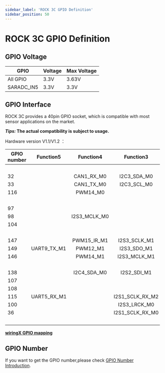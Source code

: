 ```yaml
---
sidebar_label: 'ROCK 3C GPIO Definition'
sidebar_position: 50
---
```


# ROCK 3C GPIO Definition

## GPIO Voltage

| GPIO       | Voltage | Max Voltage |
| ---------- | ------------- | --------- |
| All GPIO   | 3.3V          | 3.63V     |
| SARADC_IN5 | 3.3V          | 3.3V     |  

## GPIO Interface

ROCK 3C provides a 40pin GPIO socket, which is compatible with most sensor applications on the market.

**_Tips:_ The actual compatibility is subject to usage.**

Hardware version V1.1/V1.2 ：  

<div className='gpio_style'>

|GPIO number| Function5 |  Function4 |  Function3 | Function2 | Function1 |              Pin#               |              Pin#               |  Function1  | Function2 |  Function3 |  Function4 | Function5 |GPIO number|
|-----------|-----------|:----------:|:----------:|:---------:|:---------:|:------------------------------: | :-----------------------------:|:-----------:|:---------:|:----------:|:----------:|-----------|-----------|
|           |           |            |            |           | +3.3V     |<div className='yellow'>1</div>  |  <div className='red'>2</div>   | +5.0V       |           |            |            |           |           |
|     32    |           | CAN1_RX_M0 |I2C3_SDA_M0 |UART3_RX_M0| GPIO1_A0  | <div className='green'>3</div>  |  <div className='red'>4</div>   | +5.0V       |           |            |            |           |           |
|     33    |           | CAN1_TX_M0 | I2C3_SCL_M0|UART3_TX_M0| GPIO1_A1  | <div className='green'>5</div>  | <div className='black'>6</div>  | GND         |           |            |            |           |           |
|    116    |           | PWM14_M0   |			  |			  | GPIO3_C4  | <div className='green'>7</div>  | <div className='green'>8</div>  | GPIO0_D1    |<div className='orange'>UART2_TX_M0</div>|            |            |           |     25    |
|           |           |            |            |           | GND       | <div className='black'>9</div>  | <div className='green'>10</div> | GPIO0_D0    |<div className='orange'>UART2_RX_M0</div>|			   |		    |           |     24    |
|     97    |           |            |            |           | GPIO3_A1  |<div className='green'>11</div>  | <div className='green'>12</div> | GPIO3_A3    |			  |			   |		    |I2S3_SCLK_M0|    99    |
|     98    |           |I2S3_MCLK_M0|            |           | GPIO3_A2  |<div className='green'>13</div>  | <div className='black'>14</div> | GND         |           |            |            |           |           |
|    104    |           |            |            |           | GPIO3_B0  |<div className='green'>15</div>  | <div className='green'>16</div> | GPIO3_B1    |UART4_RX_M1| PWM8_M0    |            |           |    105    |
|           |           |            |            |           | +3.3V     |<div className='yellow'>17</div> | <div className='green'>18</div> | GPIO3_B2    |UART4_TX_M1| PWM9_M0    |	        |           |    106    |
|    147    |           |PWM15_IR_M1 |I2S3_SCLK_M1|SPI3_MOSI_M1| GPIO4_C3 |<div className='green'>19</div>  | <div className='black'>20</div> | GND        |           |            |            |           |           |
|    149    |UART9_TX_M1|  PWM12_M1  |I2S3_SDO_M1 |SPI3_MISO_M1| GPIO4_C5 |<div className='green'>21</div>  | <div className='green'>22</div> | GPIO3_C1   |			  |			   |            |I2S1_SDO2_M2|   113    |
|    146    |           |  PWM14_M1  |I2S3_MCLK_M1|SPI3_CLK_M1| GPIO4_C2  |<div className='green'>23</div>  | <div className='green'>24</div> | GPIO4_C6    |SPI3_CS0_M1| PWM13_M1   |UART9_RX_M1 |I2S3_SDI_M1 |   150    |
|           |           |            |            |           | GND       |<div className='black'>25</div>  | <div className='green'>26</div> | NC          |           |            |            |           |           |  
|    138    |           |I2C4_SDA_M0 | I2S2_SDI_M1|           | GPIO4_B2  | <div className='blue'>27</div>  | <div className='blue'>28</div>  | GPIO4_B3    |			  |			   |I2C4_SCL_M0 |I2S2_SDO_M1|	 139    |
|    107    |           |            |            |           | GPIO3_B3  |<div className='green'>29</div>  | <div className='black'>30</div> | GND         |           |            |            |           |           | 
|    108    |           |            |            |           | GPIO3_B4  |<div className='green'>31</div>  | <div className='green'>32</div> | GPIO3_C2    |UART5_TX_M1|			   |		    |I2S1_SDO3_M2|   114    |  
|    115    |UART5_RX_M1|            |I2S1_SCLK_RX_M2|        | GPIO3_C3  |<div className='green'>33</div>  | <div className='black'>34</div> | GND         |           |            |            |           |           |
|    100    |           |            |I2S3_LRCK_M0|           | GPIO3_A4  |<div className='green'>35</div>  | <div className='green'>36</div> | GPIO3_A7    |			  |			   |            |           |    103    |
|     36    |           |            |I2S1_SCLK_RX_M0|        | GPIO1_A4  |<div className='green'>37</div>  | <div className='green'>38</div> | GPIO3_A6    |			  |			   |		    |I2S3_SDI_M0|    102    | 
|           |           |            |            |           | GND       |<div className='black'>39</div>  | <div className='green'>40</div> | GPIO3_A5    |			  |			   |		    |I2S3_SDO_M0|	101     |

</div>

[**wiringX GPIO mapping**](https://github.com/nascs/wiringX/blob/rock3/docs/source/platforms/radxa/rock3c.rst)

## GPIO Number

If you want to get the GPIO number,please check [GPIO Number Introduction](/general-tutorial/gpio-num).
